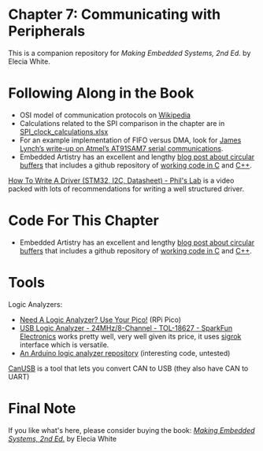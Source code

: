 # Chapter 7: Communicating with Peripherals
This is a companion repository for _Making Embedded Systems, 2nd Ed._ by Elecia White. 

# Following Along in the Book
 * OSI model of communication protocols on [Wikipedia](https://en.wikipedia.org/wiki/OSI_model)
 * Calculations related to the SPI comparison in the chapter are in [SPI_clock_calculations.xlsx](SPI_clock_calculations.xlsx)
 * For an example implementation of FIFO versus DMA, look for [James Lynch’s write-up on Atmel’s AT91SAM7 serial communications](at91sam7_serial_communications.pdf). 
 * Embedded Artistry has an excellent and lengthy [blog post about circular buffers](https://embeddedartistry.com/blog/2017/05/17/creating-a-circular-buffer-in-c-and-c/) that includes a github repository of [working code in C](https://github.com/embeddedartistry/embedded-resources/tree/master/examples/c) and [C++](https://github.com/embeddedartistry/embedded-resources/tree/master/examples/cpp). 

 [How To Write A Driver (STM32, I2C, Datasheet) - Phil's Lab](https://youtu.be/_JQAve05o_0) is a video packed with lots of recommendations for writing a well structured driver. 


# Code For This Chapter
 * Embedded Artistry has an excellent and lengthy [blog post about circular buffers](https://embeddedartistry.com/blog/2017/05/17/creating-a-circular-buffer-in-c-and-c/) that includes a github repository of [working code in C](https://github.com/embeddedartistry/embedded-resources/tree/master/examples/c) and [C++](https://github.com/embeddedartistry/embedded-resources/tree/master/examples/cpp). 


# Tools
Logic Analyzers:
 * [Need A Logic Analyzer? Use Your Pico!](https://hackaday.com/2022/03/02/need-a-logic-analyzer-use-your-pico/) (RPi Pico) 
 * [USB Logic Analyzer - 24MHz/8-Channel - TOL-18627 - SparkFun Electronics](https://hackaday.com/2022/03/02/need-a-logic-analyzer-use-your-pico/) works pretty well, very well given its price, it uses [sigrok](https://sigrok.org/wiki/Main_Page) interface which is versatile. 
 * [An Arduino logic analyzer repository](https://github.com/gillham/logic_analyzer) (interesting code, untested)

[CanUSB](https://www.canusb.com/) is a tool that lets you convert CAN to USB (they also have CAN to UART)



# Final Note
If you like what's here, please consider buying the book: [_Making Embedded Systems, 2nd Ed._](https://learning.oreilly.com/library/view/making-embedded-systems/9781098151539/) by Elecia White
